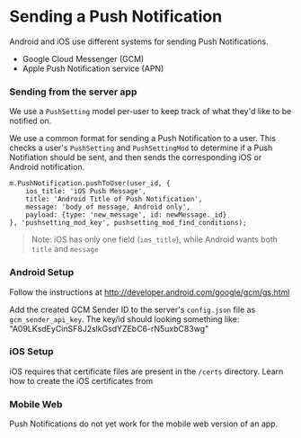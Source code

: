 # Sending a Push Notification


Android and iOS use different systems for sending Push Notifications.

- Google Cloud Messenger (GCM) 
- Apple Push Notification service (APN) 


### Sending from the server app 

We use a `PushSetting` model per-user to keep track of what they'd like to be notified on.

We use a common format for sending a Push Notification to a user. This checks a user's `PushSetting` and `PushSettingMod` to determine if a Push Notifiation should be sent, and then sends the corresponding iOS or Android notification.

	m.PushNotification.pushToUser(user_id, {
		ios_title: 'iOS Push Message',
		title: 'Android Title of Push Notification',
		message: 'body of message, Android only',
		payload: {type: 'new_message', id: newMessage._id}
	}, 'pushsetting_mod_key', pushsetting_mod_find_conditions);

> Note: iOS has only one field (`ios_title`), while Android wants both `title` and `message`

### Android Setup 

Follow the instructions at http://developer.android.com/google/gcm/gs.html 

Add the created GCM Sender ID to the server's `config.json` file as `gcm_sender_api_key`. The key/id should looking something like: "A09LKsdEyCinSF8J2slkGsdYZEbC6-rN5uxbC83wg"

### iOS Setup 

iOS requires that certificate files are present in the `/certs` directory. Learn how to create the iOS certificates from 


### Mobile Web 

Push Notifications do not yet work for the mobile web version of an app. 


